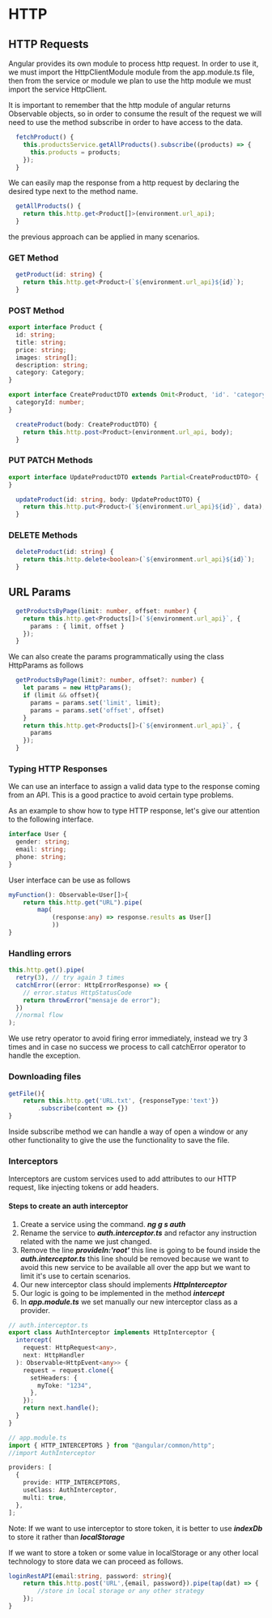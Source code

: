 # HTTP

## HTTP Requests

Angular provides its own module to process http request.
In order to use it, we must import the HttpClientModule module from the app.module.ts file, then from the service or module we plan to use the http module we must import the service HttpClient.

It is important to remember that the http module of angular returns Observable objects, so in order to consume the result of the request we will need to use the method subscribe in order to have access to the data.

```javascript
  fetchProduct() {
    this.productsService.getAllProducts().subscribe((products) => {
      this.products = products;
    });
  }
```

We can easily map the response from a http request by declaring the desired type next to the method name.

```typescript
  getAllProducts() {
    return this.http.get<Product[]>(environment.url_api);
  }
```

the previous approach can be applied in many scenarios.

### GET Method

```typescript
  getProduct(id: string) {
    return this.http.get<Product>(`${environment.url_api}${id}`);
  }
```

### POST Method

```typescript
export interface Product {
  id: string;
  title: string;
  price: string;
  images: string[];
  description: string;
  category: Category;
}

export interface CreateProductDTO extends Omit<Product, 'id'. 'category'> {
  categoryId: number;
}

  createProduct(body: CreateProductDTO) {
    return this.http.post<Product>(environment.url_api, body);
  }
```

### PUT PATCH Methods

```typescript
export interface UpdateProductDTO extends Partial<CreateProductDTO> {
}

  updateProduct(id: string, body: UpdateProductDTO) {
    return this.http.put<Product>(`${environment.url_api}${id}`, data);
  }
```

### DELETE Methods

```typescript
  deleteProduct(id: string) {
    return this.http.delete<boolean>(`${environment.url_api}${id}`);
  }
```

## URL Params

```typescript
  getProductsByPage(limit: number, offset: number) {
    return this.http.get<Products[]>(`${environment.url_api}`, {
      params : { limit, offset }
    });
  }
```

We can also create the params programmatically using the class HttpParams as follows

```typescript
  getProductsByPage(limit?: number, offset?: number) {
    let params = new HttpParams();
    if (limit && offset){
      params = params.set('limit', limit);
      params = params.set('offset', offset)
    }
    return this.http.get<Products[]>(`${environment.url_api}`, {
      params
    });
  }
```

### Typing HTTP Responses

We can use an interface to assign a valid data type to the response coming from an API. This is a good practice to avoid certain type problems.

As an example to show how to type HTTP response, let's give our attention to the following interface.

```typescript
interface User {
  gender: string;
  email: string;
  phone: string;
}
```

User interface can be use as follows

```typescript
myFunction(): Observable<User[]>{
    return this.http.get("URL").pipe(
        map(
            (response:any) => response.results as User[]
            ))
}
```

### Handling errors

```typescript
this.http.get().pipe(
  retry(3), // try again 3 times
  catchError((error: HttpErrorResponse) => {
    // error.status HttpStatusCode
    return throwError("mensaje de error");
  })
  //normal flow
);
```

We use retry operator to avoid firing error immediately, instead we try 3 times and in case no success we process to call catchError operator to handle the exception.

### Downloading files

```typescript
getFile(){
    return this.http.get('URL.txt', {responseType:'text'})
        .subscribe(content => {})
}
```

Inside subscribe method we can handle a way of open a window or any other functionality to give the use the functionality to save the file.

### Interceptors

Interceptors are custom services used to add attributes to our HTTP request, like injecting tokens or add headers.

#### Steps to create an auth interceptor

1. Create a service using the command. _**ng g s auth**_
2. Rename the service to _**auth.interceptor.ts**_ and refactor any instruction related with the name we just changed.
3. Remove the line _**provideIn:'root'**_ this line is going to be found inside the _**auth.interceptor.ts**_ this line should be removed because we want to avoid this new service to be available all over the app but we want to limit it's use to certain scenarios.
4. Our new interceptor class should implements _**HttpInterceptor**_
5. Our logic is going to be implemented in the method _**intercept**_
6. In _**app.module.ts**_ we set manually our new interceptor class as a provider.

```typescript
// auth.interceptor.ts
export class AuthInterceptor implements HttpInterceptor {
  intercept(
    request: HttpRequest<any>,
    next: HttpHandler
  ): Observable<HttpEvent<any>> {
    request = request.clone({
      setHeaders: {
        myToke: "1234",
      },
    });
    return next.handle();
  }
}
```

```typescript
// app.module.ts
import { HTTP_INTERCEPTORS } from "@angular/common/http";
//import AuthInterceptor

providers: [
  {
    provide: HTTP_INTERCEPTORS,
    useClass: AuthInterceptor,
    multi: true,
  },
];
```

Note: If we want to use interceptor to store token, it is better to use _**indexDb**_ to store it rather than _**localStorage**_

If we want to store a token or some value in localStorage or any other local technology to store data we can proceed as follows.

```typescript
loginRestAPI(email:string, password: string){
    return this.http.post('URL',{email, password}).pipe(tap(dat) => {
        //store in local storage or any other strategy
    });
}
```

<!--stackedit_data:
eyJoaXN0b3J5IjpbLTE5NDIyMzIwMjddfQ==
-->

